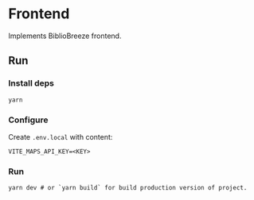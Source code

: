 # Frontend

Implements BiblioBreeze frontend.

## Run

### Install deps

```shell
yarn
```

### Configure
Create `.env.local` with content:
```shell
VITE_MAPS_API_KEY=<KEY>
```

### Run

```shell
yarn dev # or `yarn build` for build production version of project.
```

